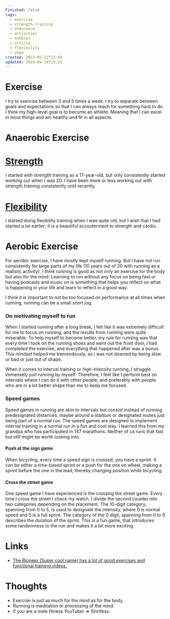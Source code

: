 ```yaml
---
Finished: false
tags:
  - exercise
  - strength-training
  - endurance
  - activities
  - hobbies
  - article
  - flexibility
  - yoga
created: 2023-05-22T13:49
updated: 2024-04-14T19:23
---
```

# Exercise

I try to exercise between 3 and 5 times a week. I try to separate between goals and expectations so that I can always reach for something hard to do. 
I think my high-level goal is to become an athlete. Meaning that I can excel in most things and am healthy and fit in all aspects. 

# Anaerobic Exercise


# [Strength](Strength/Strength.md)
I started with strength training as a 17-year-old, but only consistently started working out when I was 20. I have been more or less working out with strength training consistently until recently. 



# [Flexibility](Flexibility/Flexibility.md)
I started doing flexibility training when I was quite old, but I wish that I had started a lot earlier; it is a beautiful accouterment to strength and cardio. 
# Aerobic Exercise

For aerobic exercise, I have mostly kept myself running. But I have not run consistently for large parts of my life (10 years out of 20 with running as a realistic activity). 
I think running is good as not only an exercise for the body but also for the mind. Learning to run without any focus on being fast or having podcasts and music on is something that helps you reflect on what is happening in your life and learn to reflect in a good way. 

I think it is important to not be too focused on performance at all times when running, running can be a small short jog. 

### On motivating myself to run
When I started running after a long break, I felt like it was extremely difficult for me to focus on running, and the results from running were quite miserable. To help myself to become better, my rule for running was that every time I took on the running shoes and went out the front door, I had completed the exercise, and everything that happened after was a bonus. This mindset helped me tremendously, as I was not downed by being slow or bad or just out of shape. 

When it comes to interval training or high-intensity running, I struggle immensely just running by myself. Therefore, I feel like I perform best on intervals where I can do it with other people, and preferably with people who are in a lot better shape than me to keep me focused. 

### Speed games
Speed games in running are akin to intervals but consist instead of running predesignated distances, maybe around a stadium or designated routes just being part of a normal run. The speed games are designed to implement interval training in a normal run in a fun and cool way.  I learned this from my grandpa who has participated in 147 marathons. Neither of us runs that fast but still might be worth looking into. 


#### Push at the sign game
When bicycling, every time a speed sign is crossed, you have a sprint.  It can be either a time-based sprint or a push for the one on wheel, making a sprint before the one in the lead, thereby changing position while bicycling. 

#### Cross the street game
One speed game I have experienced is the crossing the street game. Every time I cross the street I check my watch. I divide the second counter into two categories depending on the placement. 
The 10-digit category, spanning from 0 to 5, is used to designate the intensity, where 0 is normal speed and 5 is a full sprint. 
The category of the 0 digit, spanning from 0 to 9 describes the duration of the sprint. 
This is a fun game, that introduces some randomness to the run and makes it a bit more exciting. 


# Links
- [The Bioneer (Super cool name) has a lot of good exercises and functional training videos. ](https://www.youtube.com/@TheBioneer)
# Thoughts 
- Exercise is just as much for the mind as for the body. 
- Running is meditation or processing of the mind. 
- If you are a male fitness YouTuber => Shirtless. 


